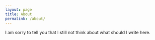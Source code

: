 ```yaml
---
layout: page
title: About
permalink: /about/
---
```



I am sorry to tell you that I still not think about what should I write here.
